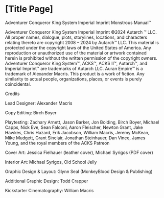 # [Title Page]

Adventurer Conqueror King System Imperial Imprint Monstrous Manual™

Adventurer Conqueror King System Imperial Imprint ©2024 Autarch ™ LLC. All proper names, dialogue, plots, storylines, locations, and characters relating thereto are copyright 2008 – 2024 by Autarch™ LLC. This material is protected under the copyright laws of the United States of America. Any reproduction or unauthorized use of the material or artwork contained herein is prohibited without the written permission of the copyright owners. Adventurer Conqueror King System™, ACKS™, ACKS II™, Autarch™, and Imperial Imprint™ are trademarks of Autarch LLC. Auran Empire™ is a trademark of Alexander Macris. This product is a work of fiction. Any similarity to actual people, organizations, places, or events is purely coincidental.

Credits

Lead Designer: Alexander Macris

Copy Editing: Birch Boyer

Playtesting: Zachary Arnett, Jason Barker, Jon Bolding, Birch Boyer, Michael Capps, Nick Eve, Sean Falconi, Aaron Fleischer, Newton Grant, Jake Hawkes, Chris Hazard, Erik Jacobson, William Macris, Jeremy McKean, Mike Mudgett, Grant Sinclair, Jonathan Steinhauer, Dan Vince, James Young, and the royal members of the ACKS Patreon

Cover Art: Jessica Fielhauer (leather cover), Michael Syrigos (PDF cover)

Interior Art: Michael Syrigos, Old School Jelly

Graphic Design & Layout: Glynn Seal (MonkeyBlood Design & Publishing)

Additional Graphic Design: Todd Crapper

Kickstarter Cinematography: William Macris
